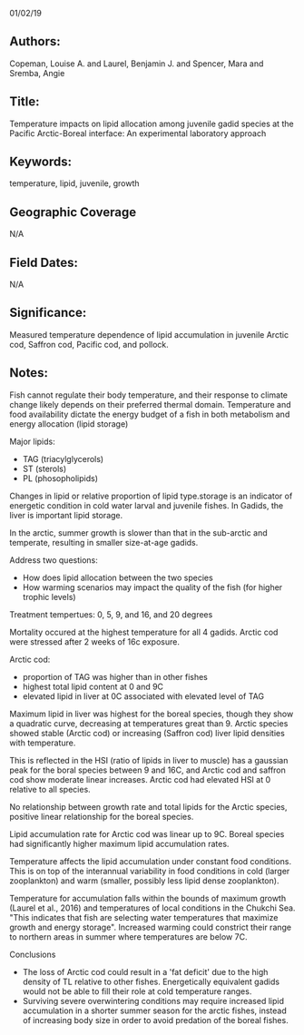01/02/19
## Authors:
Copeman, Louise A. and Laurel, Benjamin J. and Spencer, Mara and Sremba, Angie
## Title:
Temperature impacts on lipid allocation among juvenile gadid species at the Pacific Arctic-Boreal interface: An experimental laboratory approach
## Keywords:
temperature, lipid, juvenile, growth
## Geographic Coverage
N/A
## Field Dates:
N/A
## Significance:
Measured temperature dependence of lipid accumulation in juvenile Arctic cod, Saffron cod, Pacific cod, and pollock.

## Notes:
Fish cannot regulate their body temperature, and their response to climate change likely depends on their preferred thermal domain.  Temperature and food availability dictate the energy budget of a fish in both metabolism and energy allocation (lipid storage)

Major lipids:
- TAG (triacylglycerols)
- ST (sterols)
- PL (phosopholipids)

Changes in lipid or relative proportion of lipid type.storage is an indicator of energetic condition in cold water larval and juvenile fishes.  In Gadids, the liver is important lipid storage.

In the arctic, summer growth is slower than that in the sub-arctic and temperate, resulting in smaller size-at-age gadids.

Address two questions:
- How does lipid allocation between the two species
- How warming scenarios may impact the quality of the fish (for higher trophic levels)

Treatment tempertues: 0, 5, 9, and 16, and 20 degrees

Mortality occured at the highest temperature for all 4 gadids.  Arctic cod were stressed after 2 weeks of 16c exposure.

Arctic cod:
- proportion of TAG was higher than in other fishes
- highest total lipid content at 0 and 9C
- elevated lipid in liver at 0C associated with elevated level of TAG

Maximum lipid in liver was highest for the boreal species, though they show a quadratic curve, decreasing at temperatures great than 9.  Arctic species showed stable (Arctic cod) or increasing (Saffron cod) liver lipid densities with temperature.

This is reflected in the HSI (ratio of lipids in liver to muscle) has a gaussian peak for the boral species between 9 and 16C, and Arctic cod and saffron cod show moderate linear increases.  Arctic cod had elevated HSI at 0 relative to all species.

No relationship between growth rate and total lipids for the Arctic species, positive linear relationship for the boreal species.

Lipid accumulation rate for Arctic cod was linear up to 9C.  Boreal species had significantly higher maximum lipid accumulation rates.

Temperature affects the lipid accumulation under constant food conditions.  This is on top of the interannual variability in food conditions in cold (larger zooplankton) and warm (smaller, possibly less lipid dense zooplankton).

Temperature for accumulation falls within the bounds of maximum growth (Laurel et al., 2016) and temperatures of local conditions in the Chukchi Sea. "This indicates that fish are selecting water temperatures that maximize growth and energy storage".  Increased warming could constrict their range to northern areas in summer where temperatures are below 7C.

Conclusions
* The loss of Arctic cod could result in a 'fat deficit' due to the high density of TL relative to other fishes.  Energetically equivalent gadids would not be able to fill their role at cold temperature ranges.
* Surviving severe overwintering conditions may require increased lipid accumulation in a shorter summer season for the arctic fishes, instead of increasing body size in order to avoid predation of the boreal fishes.
